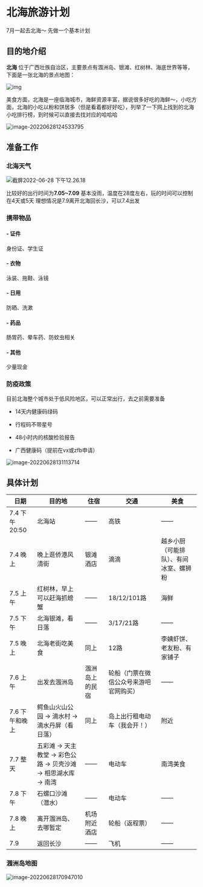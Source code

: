 # 北海旅游计划

7月一起去北海～ 先做一个基本计划

## 目的地介绍

**北海** 位于广西壮族自治区，主要景点有涠洲岛、银滩、红树林、海底世界等等，下面是一张北海的景点地图：

![img](https://gimg2.baidu.com/image_search/src=http%3A%2F%2Fwww.58bh.com%2Fuploads%2Fallimg%2F140417%2F1-14041H2233E95.jpg&refer=http%3A%2F%2Fwww.58bh.com&app=2002&size=f9999,10000&q=a80&n=0&g=0n&fmt=auto?sec=1658983418&t=a86e5f401853e3c407e08814d7a0b6cf)

美食方面，北海是一座临海城市，海鲜资源丰富，据说很多好吃的海鲜～，小吃方面，北海的小吃以粉和饼居多（但是看着都好好吃），列举了一下网上找到的北海小吃排行榜，到时候可以直接去找对应的哈哈哈

![image-20220628124533795](/Users/yaobojun/Library/Application%20Support/typora-user-images/image-20220628124533795.png)

## 准备工作

### 北海天气

![截屏2022-06-28 下午12.26.18](/Users/yaobojun/Desktop/%E6%88%AA%E5%B1%8F2022-06-28%20%E4%B8%8B%E5%8D%8812.26.18.png)

比较好的出行时间为**7.05~7.09** 基本没雨，温度在28度左右，玩的时间可以控制在4天或5天 理想情况是7.9离开北海回长沙，可以7.4出发

### 携带物品

#### - 证件

身份证、学生证

#### - 衣物

泳装、拖鞋、泳镜

#### - 日用

防晒、洗漱

#### - 药品

肠胃药、晕车药、防蚊虫相关

#### - 其他

少量现金



### 防疫政策

目前北海整个城市处于低风险地区，可以正常出行，去之前需要准备

- 14天内健康码绿码

- 行程码不带星号

- 48小时内的核酸检验报告

- 广西健康码（提前在vx或zfb申请）

![image-20220628131113714](/Users/yaobojun/Library/Application%20Support/typora-user-images/image-20220628131113714.png)

## 具体计划

| 日期           | 目的地                                                       | 住宿           | 交通                                   | 美食                                   |
| -------------- | ------------------------------------------------------------ | -------------- | -------------------------------------- | -------------------------------------- |
| 7.4 下午 20:50 | 北海站                                                       | ——             | 高铁                                   | ——                                     |
| 7.4 晚上       | 晚上逛侨港风清街                                             | 银滩酒店       | 滴滴                                   | 越乡小厨（可能排队）、有间冰室、螺狮粉 |
| 7.5 上午       | 红树林，早上可以赶海抓螃蟹                                   | ——             | 18/12/101路                            | 海鲜                                   |
| 7.5 下午       | 北海银滩，看日落                                             | ——             | 3/17/21路                              | ——                                     |
| 7.5 晚上       | 北海老街吃美食                                               | 同上           | 12路                                   | 李姨虾饼、老友粉、有家铺子             |
| 7.6 上午       | 出发去涠洲岛                                                 | 涠洲岛上的民宿 | 轮船（门票在微信公众号来游吧官网购买） | ——                                     |
| 7.6 下午和晚上 | 鳄鱼山火山公园 -> 滴水村 -> 滴水丹屏（看日落）               | 同上           | 岛上出行租电动车（我会开！）           | 附近                                   |
| 7.7 整天       | 五彩滩 -> 天主教堂 -> 彩色公路 -> 贝壳沙滩 ->  相思湖水库 -> 南湾 | ——             | 电动车                                 | 南湾美食                               |
| 7.8 下午       | 石螺口沙滩（潜水）                                           | ——             | 电动车                                 | ——                                     |
| 7.8 晚上       | 离开涠洲岛、去哪暂定                                         | 机场附近酒店   | 轮船（返程票）                         | ——                                     |
| 7.9            | 返回长沙                                                     | ——             | 飞机                                   | ——                                     |

### 涠洲岛地图

![image-20220628170947010](/Users/yaobojun/Library/Application%20Support/typora-user-images/image-20220628170947010.png)

